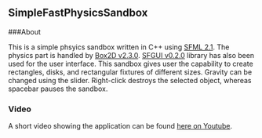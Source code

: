 ## SimpleFastPhysicsSandbox

###About

This is a simple phsyics sandbox written in C++ using [SFML 2.1](http://www.sfml-dev.org). The physics part is handled by [Box2D v2.3.0](http://box2d.org). [SFGUI v0.2.0](http://sfgui.sfml-dev.de) library has also been used for the user interface. This sandbox gives user the capability to create rectangles, disks, and rectangular fixtures of different sizes. Gravity can be changed using the slider. Right-click destroys the selected object, whereas spacebar pauses the sandbox.

### Video

A short video showing the application can be found [here on Youtube](http://youtu.be/EjOszKG9nr8).
